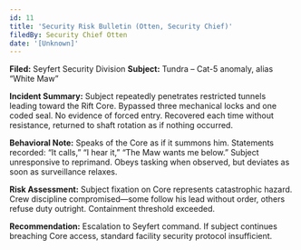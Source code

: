 ```yaml
---
id: 11
title: 'Security Risk Bulletin (Otten, Security Chief)'
filedBy: Security Chief Otten
date: '[Unknown]'
---
```

**Filed:** Seyfert Security Division
**Subject:** Tundra – Cat-5 anomaly, alias “White Maw”

**Incident Summary:**
Subject repeatedly penetrates restricted tunnels leading toward the Rift Core. Bypassed three mechanical locks and one coded seal. No evidence of forced entry. Recovered each time without resistance, returned to shaft rotation as if nothing occurred.

**Behavioral Note:**
Speaks of the Core as if it summons him. Statements recorded: “It calls,” “I hear it,” “The Maw wants me below.” Subject unresponsive to reprimand. Obeys tasking when observed, but deviates as soon as surveillance relaxes.

**Risk Assessment:**
Subject fixation on Core represents catastrophic hazard. Crew discipline compromised—some follow his lead without order, others refuse duty outright. Containment threshold exceeded.

**Recommendation:**
Escalation to Seyfert command. If subject continues breaching Core access, standard facility security protocol insufficient.

